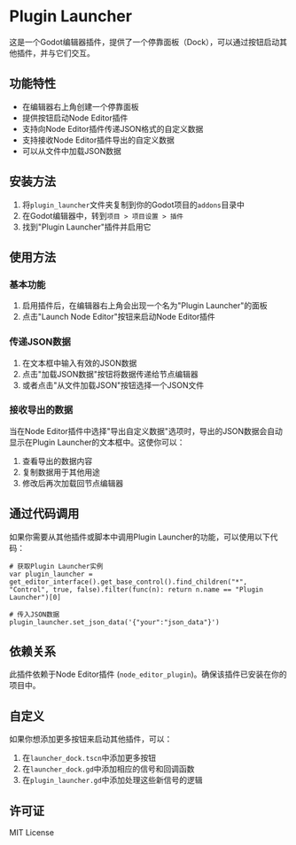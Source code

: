 # Plugin Launcher

这是一个Godot编辑器插件，提供了一个停靠面板（Dock），可以通过按钮启动其他插件，并与它们交互。

## 功能特性

- 在编辑器右上角创建一个停靠面板
- 提供按钮启动Node Editor插件
- 支持向Node Editor插件传递JSON格式的自定义数据
- 支持接收Node Editor插件导出的自定义数据
- 可以从文件中加载JSON数据

## 安装方法

1. 将`plugin_launcher`文件夹复制到你的Godot项目的`addons`目录中
2. 在Godot编辑器中，转到`项目 > 项目设置 > 插件`
3. 找到"Plugin Launcher"插件并启用它

## 使用方法

### 基本功能

1. 启用插件后，在编辑器右上角会出现一个名为"Plugin Launcher"的面板
2. 点击"Launch Node Editor"按钮来启动Node Editor插件

### 传递JSON数据

1. 在文本框中输入有效的JSON数据
2. 点击"加载JSON数据"按钮将数据传递给节点编辑器
3. 或者点击"从文件加载JSON"按钮选择一个JSON文件

### 接收导出的数据

当在Node Editor插件中选择"导出自定义数据"选项时，导出的JSON数据会自动显示在Plugin Launcher的文本框中。这使你可以：

1. 查看导出的数据内容
2. 复制数据用于其他用途
3. 修改后再次加载回节点编辑器

## 通过代码调用

如果你需要从其他插件或脚本中调用Plugin Launcher的功能，可以使用以下代码：

```gdscript
# 获取Plugin Launcher实例
var plugin_launcher = get_editor_interface().get_base_control().find_children("*", "Control", true, false).filter(func(n): return n.name == "Plugin Launcher")[0]

# 传入JSON数据
plugin_launcher.set_json_data('{"your":"json_data"}')
```

## 依赖关系

此插件依赖于Node Editor插件 (`node_editor_plugin`)。确保该插件已安装在你的项目中。

## 自定义

如果你想添加更多按钮来启动其他插件，可以：

1. 在`launcher_dock.tscn`中添加更多按钮
2. 在`launcher_dock.gd`中添加相应的信号和回调函数
3. 在`plugin_launcher.gd`中添加处理这些新信号的逻辑

## 许可证

MIT License 